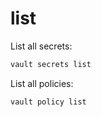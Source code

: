 # list

List all secrets:
```bash
vault secrets list
```

List all policies:
```bash
vault policy list
```
